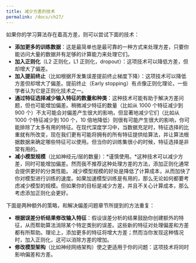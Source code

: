```yaml
---
title: 减少方差的技术
permalink: /docs/ch27/
---
```


如果你的学习算法存在着高方差，则可以尝试下面的技术：

- **添加更多的训练数据**：这是最简单也是最可靠的一种方式来处理方差，只要你能访问大量的数据并有足够的计算能力来处理它们。
- **加入正则化**（L2 正则化，L1 正则化，dropout）：这项技术可以降低方差，但却增大了偏差。
- **加入提前终止**（比如根据开发集误差提前终止梯度下降）：这项技术可以降低方差但却增大了偏差。提前终止（Early stopping）有点像正则化理论，一些学者认为它是正则化技术之一。
- **通过特征选择减少输入特征的数量和种类**：这种技术可能有助于解决方差问题，但也可能增加偏差。稍微减少特征的数量（比如从 1000 个特征减少到 900 个）不太可能会对偏差产生很大的影响，但显著地减少它们（比如从 1000 个特征减少到 100 个，10 倍地降低）则很有可能产生很大的影响，你可能排除了太多有用的特征。在现代深度学习中，当数据充足时，特征选择的比重就有所改变，现在我们更有可能将拥有的所有特征提供给算法，并让算法根据数据来确定哪些特征可以使用。但当你的训练集很小的时候，特征选择是非常有用的。 
- **减小模型规模**（比如神经元/层的数量）：*谨慎使用。*这种技术可以减少方差，同时可能增加偏差。然而我不推荐这种处理方差的方法，添加正则化通常会提供更好的分类性能。 减少模型规模的好处是降低了计算成本，从而加快了你对模型进行训练的速度。如果加速模型训练是有用的，那么无论如何都要考虑减少模型的规模。但如果你的目标是减少方差，并且不关心计算成本，那么考虑添加正则化会更好。

下面是两种额外的策略，和解决偏差问题章节所提到的方法重复：

- **根据误差分析结果修改输入特征**：假设误差分析的结果鼓励你创建额外的特征，从而帮助算法消除某个特定类别的误差。这些新的特征对处理偏差和方差都有所帮助。理论上，添加更多的特征将增大方差；然而当你发现这种情况时，加入正则化，这可以消除方差的增加。
- **修改模型架构**（比如神经网络架构）使之更适用于你的问题：这项技术将同时影响偏差和方差。

